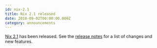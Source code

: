 ```yaml
---
id: nix-2.1
title: Nix 2.1 released 
date: 2018-09-02T00:00:00.000Z
category: announcements
---
```

[Nix 2.1](/download.html#download-nix) has been released. See the [release notes](/manual/nix/stable/release-notes/rl-2.1.html) for a list of changes and new features.
